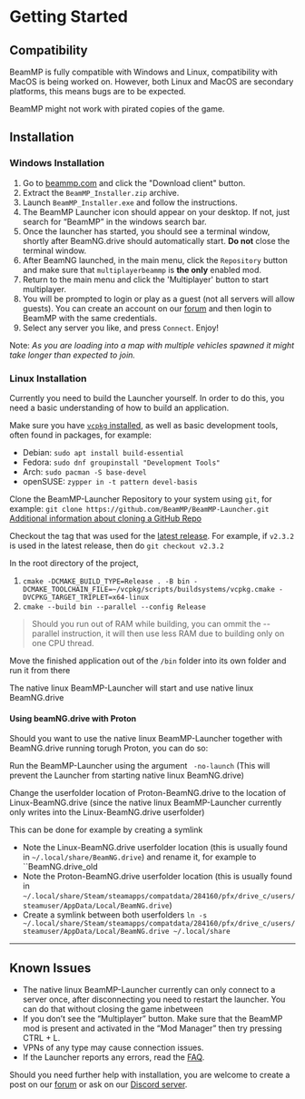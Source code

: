 # Getting Started

## **Compatibility**

BeamMP is fully compatible with Windows and Linux, compatibility with MacOS is being worked on.
However, both Linux and MacOS are secondary platforms, this means bugs are to be expected.

BeamMP might not work with pirated copies of the game.

## **Installation**

### **Windows Installation**
1. Go to [beammp.com](https://beammp.com/) and click the "Download client" button.
2. Extract the `BeamMP_Installer.zip` archive.
3. Launch `BeamMP_Installer.exe` and follow the instructions.
4. The BeamMP Launcher icon should appear on your desktop. If not, just search for “BeamMP” in the windows search bar.
5. Once the launcher has started, you should see a terminal window, shortly after BeamNG.drive should automatically start. **Do not** close the terminal window.
6. After BeamNG launched, in the main menu, click the `Repository` button and make sure that `multiplayerbeammp` is **the only** enabled mod.
7. Return to the main menu and click the 'Multiplayer' button to start multiplayer.
8. You will be prompted to login or play as a guest (not all servers will allow guests). You can create an account on our [forum](https://forum.beammp.com) and then login to BeamMP with the same credentials.
9. Select any server you like, and press `Connect`. Enjoy!

Note: _As you are loading into a map with multiple vehicles spawned it might take longer than expected to join._

### **Linux Installation**

Currently you need to build the Launcher yourself.
In order to do this, you need a basic understanding of how to build an application.

Make sure you have [`vcpkg` installed](https://learn.microsoft.com/en-us/vcpkg/get_started/get-started?pivots=shell-bash#1---set-up-vcpkg), as well as basic development tools, often found in packages, for example:

- Debian: `sudo apt install build-essential`
- Fedora: `sudo dnf groupinstall "Development Tools"`
- Arch: `sudo pacman -S base-devel`
- openSUSE: `zypper in -t pattern devel-basis`

Clone the BeamMP-Launcher Repository to your system using `git`, for example:
`git clone https://github.com/BeamMP/BeamMP-Launcher.git`
[Additional information about cloning a GitHub Repo](https://docs.github.com/en/repositories/creating-and-managing-repositories/cloning-a-repository)

Checkout the tag that was used for the [latest release](https://github.com/BeamMP/BeamMP-Launcher/releases/latest). For example, if `v2.3.2` is used in the latest release, then do `git checkout v2.3.2`

In the root directory of the project,
1. `cmake -DCMAKE_BUILD_TYPE=Release . -B bin -DCMAKE_TOOLCHAIN_FILE=~/vcpkg/scripts/buildsystems/vcpkg.cmake -DVCPKG_TARGET_TRIPLET=x64-linux`
2. `cmake --build bin --parallel --config Release`

> Should you run out of RAM while building, you can ommit the --parallel instruction, it will then use less RAM due to building only on one CPU thread.

Move the finished application out of the `/bin` folder into its own folder and run it from there

The native linux BeamMP-Launcher will start and use native linux BeamNG.drive

#### **Using beamNG.drive with Proton**

Should you want to use the native linux BeamMP-Launcher together with BeamNG.drive running torugh Proton, you can do so:

Run the BeamMP-Launcher using the argument ` -no-launch` (This will prevent the Launcher from starting native linux BeamNG.drive)

Change the userfolder location of Proton-BeamNG.drive to the location of Linux-BeamNG.drive (since the native linux BeamMP-Launcher currently only writes into the Linux-BeamNG.drive userfolder)

This can be done for example by creating a symlink

- Note the Linux-BeamNG.drive userfolder location (this is usually found in `~/.local/share/BeamNG.drive`) and rename it, for example to ``BeamNG.drive_old
- Note the Proton-BeamNG.drive userfolder location (this is usually found in `~/.local/share/Steam/steamapps/compatdata/284160/pfx/drive_c/users/steamuser/AppData/Local/BeamNG.drive`)
- Create a symlink between both userfolders ```ln -s ~/.local/share/Steam/steamapps/compatdata/284160/pfx/drive_c/users/steamuser/AppData/Local/BeamNG.drive ~/.local/share```


---

## **Known Issues**
- The native linux BeamMP-Launcher currently can only connect to a server once, after disconnecting you need to restart the launcher. You can do that without closing the game inbetween
- If you don’t see the “Multiplayer” button. Make sure that the BeamMP mod is present and activated in the “Mod Manager” then try pressing CTRL + L.
- VPNs of any type may cause connection issues.
- If the Launcher reports any errors, read the [FAQ](https://forum.beammp.com/c/faq/35).

Should you need further help with installation, you are welcome to create a post on our [forum](https://forum.beammp.com) or ask on our [Discord server](https://discord.gg/beammp).
